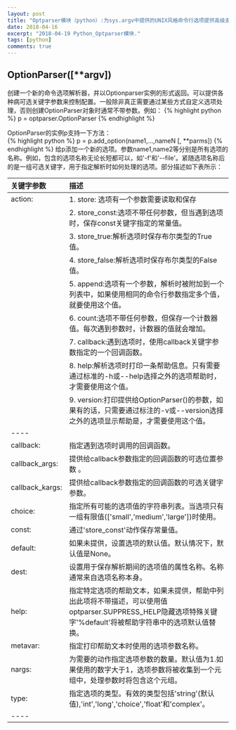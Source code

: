 ```yaml
---
layout: post
title: "Optparser模块（python）:为sys.argv中提供的UNIX风格命令行选项提供高级支持"
date: 2018-04-16
excerpt: "2018-04-19 Python_Optparser模块."
tags: [python]
comments: true
---
```


## **OptionParser([\*\*argv])** 
创建一个新的命令选项解析器，并以Optionparser实例的形式返回。可以提供各种病可选关键字参数来控制配置。一般除非真正需要通过某些方式自定义选项处理，否则创建OptionParser对象时通常不带参数。例如：
{% highlight python %}
p = optparser.OptionParser
{% endhighlight %}  

OptionParser的实例p支持一下方法：  
{% highlight python %}
p = p.add_option(name1,...,nameN [, **parms])
{% endhighlight %}
给p添加一个新的选项。参数name1,name2等分别是所有选项的名称。例如，包含的选项名称无论长短都可以，如'-f'和'--file'。紧随选项名称后的是一组可选关键字，用于指定解析时如何处理的选项。部分描述如下表所示：  

|**关键字参数**|**描述**|
|:---------------|:------------------------------------------------------------------------------------------------------------------------|
|action:         |  1. store: 选项有一个参数需要读取和保存                                                                                   |
|                |  2. store_const:选项不带任何参数，但当遇到选项时，保存const关键字指定的常量值。                                              |
|                |  3. store_true:解析选项时保存布尔类型的True值。                                                                            |
|                |  4. store_false:解析选项时保存布尔类型的False值。                                                                          |
|                |  5. append:选项有一个参数，解析时被附加到一个列表中，如果使用相同的命令行参数指定多个值，就要使用这个值。                        |
|                |  6. count:选项不带任何参数，但保存一个计数器值。每次遇到参数时，计数器的值就会增加。                                           |
|                |  7. callback:遇到选项时，使用callback关键字参数指定的一个回调函数。                                                          |
|                |  8. help:解析选项时打印一条帮助信息。只有需要通过标准的-h或--help选择之外的选项帮助时，才需要使用这个值。                        |
|                |  9. version:打印提供给OptionParser()的参数，如果有的话，只需要通过标注的-v或--version选择之外的选项显示帮助是，才需要使用这个值。|
|----
|callback:       |  指定遇到选项时调用的回调函数。                                                                                             |
|callback_args:  |  提供给callback参数指定的回调函数的可选位置参数 。                                                                           |
|callback_kargs: |  提供给callback参数指定的回调函数的可选关键字参数。                                                                          |
|choice:         |  指定所有可能的选项值的字符串列表。当选项只有一组有限值(['small','medium','large'])时使用。                                    |
|const:          |  通过'store_const'动作保存常量值。                                                                                         |
|default:        |  如果未提供，设置选项的默认值。默认情况下，默认值是None。                                                                     |
|dest:           |  设置用于保存解析期间的选项值的属性名称。名称通常来自选项名称本身。                                                            |
|help:           |  指定特定选项的帮助文本，如果未提供，帮助中列出此项将不带描述，可以使用值optparser.SUPPRESS_HELP隐藏选项特殊关键字'%default'将被帮助字符串中的选项默认值替换。                                                                                             |
|metavar:        |  指定打印帮助文本时使用的选项参数名称。                                                                                      |
|nargs:          |  为需要的动作指定选项参数的数量。默认值为1.如果使用的数字大于1，选项参数将被收集到一个元组中，处理参数时将包含这个元组。            |
|type:           |  指定选项的类型。有效的类型包括'string'(默认值),'int','long','choice','float'和'complex'。                                   |
|----